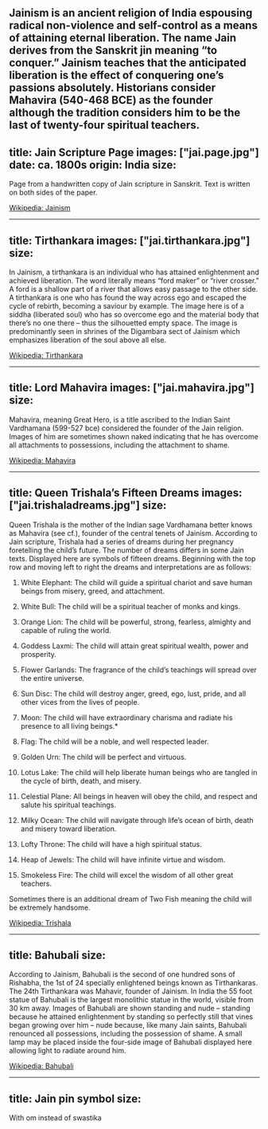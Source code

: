 Jainism is an ancient religion of India espousing radical non-violence and self-control as a means of attaining eternal liberation. The name Jain derives from the Sanskrit jin meaning “to conquer.” Jainism teaches that the anticipated liberation is the effect of conquering one’s passions absolutely. Historians consider Mahavira (540-468 BCE) as the founder although the tradition considers him to be the last of twenty-four spiritual teachers.
---
title: Jain Scripture Page
images: ["jai.page.jpg"]
date: ca. 1800s
origin: India
size:
---
Page from a handwritten copy of Jain scripture in Sanskrit. Text is written on both sides of the paper.

[Wikipedia: Jainism](http://en.wikipedia.org/wiki/Jainism#Literature)


---
title: Tirthankara
images: ["jai.tirthankara.jpg"]
size:
---
In Jainism, a tirthankara is an individual who has attained enlightenment and achieved liberation. The word literally means “ford maker” or “river crosser.” A ford is a shallow part of a river that allows easy passage to the other side. A tirthankara is one who has found the way across ego and escaped the cycle of rebirth, becoming a saviour by example. The image here is of a siddha (liberated soul) who has so overcome ego and the material body that there’s no one there – thus the silhouetted empty space. The image is predominantly seen in shrines of the Digambara sect of Jainism which emphasizes liberation of the soul above all else.

[Wikipedia: Tirthankara](http://en.wikipedia.org/wiki/Tirthankara)


---
title: Lord Mahavira
images: ["jai.mahavira.jpg"]
size:
---
Mahavira, meaning Great Hero, is a title ascribed to the Indian Saint Vardhamana (599-527 bce) considered the founder of the Jain religion. Images of him are sometimes shown naked indicating that he has overcome all attachments to possessions, including the attachment to shame.

[Wikipedia: Mahavira](http://en.wikipedia.org/wiki/Mahavira)


---
title: Queen Trishala’s Fifteen Dreams
images: ["jai.trishaladreams.jpg"]
size:
---
Queen Trishala is the mother of the Indian sage Vardhamana better knows as Mahavira (see cf.), founder of the central tenets of Jainism. According to Jain scripture, Trishala had a series of dreams during her pregnancy foretelling the child’s future. The number of dreams differs in some Jain texts. Displayed here are symbols of fifteen dreams. Beginning with the top row and moving left to right the dreams and interpretations are as follows:

1. White Elephant: The child will guide a spiritual chariot and save human beings from misery, greed, and attachment.

2. White Bull: The child will be a spiritual teacher of monks and kings.

3. Orange Lion: The child will be powerful, strong, fearless, almighty and capable of ruling the world.

4. Goddess Laxmi: The child will attain great spiritual wealth, power and prosperity.

5. Flower Garlands: The fragrance of the child’s teachings will spread over the entire universe.

6. Sun Disc: The child will destroy anger, greed, ego, lust, pride, and all other vices from the lives of people.

7. Moon: The child will have extraordinary charisma and radiate his presence to all living beings.*

8. Flag: The child will be a noble, and well respected leader.

9. Golden Urn: The child will be perfect and virtuous.

10. Lotus Lake: The child will help liberate human beings who are tangled in the cycle of birth, death, and misery.

11. Celestial Plane: All beings in heaven will obey the child, and respect and salute his spiritual teachings.

12. Milky Ocean: The child will navigate through life’s ocean of birth, death and misery toward liberation.

13. Lofty Throne: The child will have a high spiritual status.

14. Heap of Jewels: The child will have infinite virtue and wisdom.

15. Smokeless Fire: The child will excel the wisdom of all other great teachers.

Sometimes there is an additional dream of Two Fish meaning the child will be extremely handsome.

[Wikipedia: Trishala](http://en.wikipedia.org/wiki/Trishala)


---
title: Bahubali
size:
---
According to Jainism, Bahubali is the second of one hundred sons of Rishabha, the 1st of 24 specially enlightened beings known as Tirthankaras. The 24th Tirthankara was Mahavir, founder of Jainism. In India the 55 foot statue of Bahubali is the largest monolithic statue in the world, visible from 30 km away. Images of Bahubali are shown standing and nude – standing because he attained enlightenment by standing so perfectly still that vines began growing over him – nude because, like many Jain saints, Bahubali renounced all possessions, including the possession of shame. A small lamp may be placed inside the four-side image of Bahubali displayed here allowing light to radiate around him.

[Wikipedia: Bahubali](http://en.wikipedia.org/wiki/Bahubali)


---
title: Jain pin symbol
size:
---
With om instead of swastika


